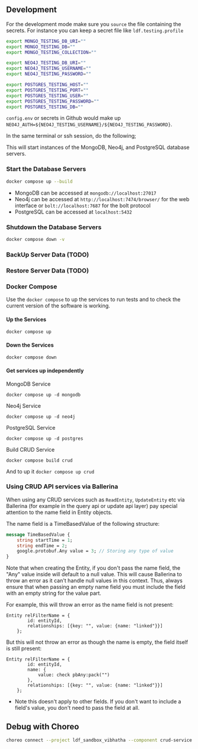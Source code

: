 ## Development

For the development mode make sure you `source` the file containing the secrets. For instance 
you can keep a secret file like `ldf.testing.profile`

```bash
export MONGO_TESTING_DB_URI=""
export MONGO_TESTING_DB=""
export MONGO_TESTING_COLLECTION=""

export NEO4J_TESTING_DB_URI=""
export NEO4J_TESTING_USERNAME=""
export NEO4J_TESTING_PASSWORD=""

export POSTGRES_TESTING_HOST=""
export POSTGRES_TESTING_PORT=""
export POSTGRES_TESTING_USER=""
export POSTGRES_TESTING_PASSWORD=""
export POSTGRES_TESTING_DB=""
```

`config.env` or secrets in Github would make up `NEO4J_AUTH=${NEO4J_TESTING_USERNAME}/${NEO4J_TESTING_PASSWORD}`.

In the same terminal or ssh session, do the following;

This will start instances of the MongoDB, Neo4j, and PostgreSQL database servers.

### Start the Database Servers

```bash
docker compose up --build
```

- MongoDB can be accessed at `mongodb://localhost:27017`
- Neo4j can be accessed at `http://localhost:7474/browser/` for the web interface or `bolt://localhost:7687` for the bolt protocol
- PostgreSQL can be accessed at `localhost:5432`

### Shutdown the Database Servers

```bash
docker compose down -v
```

### BackUp Server Data (TODO)


### Restore Server Data (TODO)


### Docker Compose

Use the `docker compose` to up the services to run tests and to check the current version of the software is working. 

#### Up the Services

`docker compose up` 

#### Down the Services

`docker compose down` 

#### Get services up independently 

MongoDB Service

`docker compose up -d mongodb`

Neo4j Service 

`docker compose up -d neo4j`

PostgreSQL Service

`docker compose up -d postgres`

Build CRUD Service

`docker compose build crud` 

And to up it `docker compose up crud`

### Using CRUD API services via Ballerina

When using any CRUD services such as `ReadEntity`, `UpdateEntity` etc via Ballerina (for example in the query api or update api layer) pay special attention to the name field in Entity objects.

The name field is a TimeBasedValue of the following structure:

```protobuf
message TimeBasedValue {
    string startTime = 1;
    string endTime = 2;
    google.protobuf.Any value = 3; // Storing any type of value
}
```

Note that when creating the Entity, if you don't pass the name field, the "Any" value inside will default to a null value. This will cause Ballerina to throw an error as it can't handle null values in this context. Thus, always ensure that when passing an empty name field you must include the field with an empty string for the value part.

For example, this will throw an error as the name field is not present:

```bal
Entity relFilterName = {
        id: entityId,
        relationships: [{key: "", value: {name: "linked"}}]
    };
```

But this will not throw an error as though the name is empty, the field itself is still present:

```bal
Entity relFilterName = {
        id: entityId,
        name: {
            value: check pbAny:pack("")
        },
        relationships: [{key: "", value: {name: "linked"}}]
    };
```

* Note this doesn't apply to other fields. If you don't want to include a field's value, you don't need to pass the field at all. 


## Debug with Choreo

```bash
choreo connect --project ldf_sandbox_vibhatha --component crud-service
```